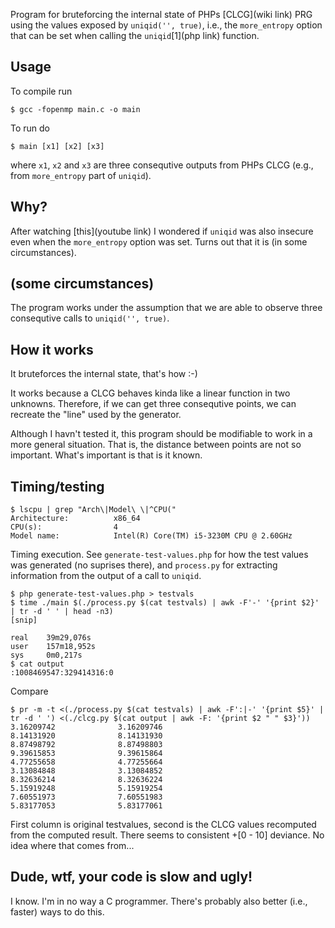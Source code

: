 Program for bruteforcing the internal state of PHPs [CLCG](wiki link)
PRG using the values exposed by `uniqid('', true)`, i.e., the
`more_entropy` option that can be set when calling the `uniqid`[1](php link)
function.


## Usage

To compile run

`$ gcc -fopenmp main.c -o main`

To run do

`$ main [x1] [x2] [x3]`

where `x1`, `x2` and `x3` are three consequtive outputs from PHPs CLCG
(e.g., from `more_entropy` part of `uniqid`).


## Why?

After watching [this](youtube link) I wondered if `uniqid` was also
insecure even when the `more_entropy` option was set. Turns out that
it is (in some circumstances).


## (some circumstances)

The program works under the assumption that we are able to observe
three consequtive calls to `uniqid('', true)`.


## How it works

It bruteforces the internal state, that's how :-)

It works because a CLCG behaves kinda like a linear function in two
unknowns. Therefore, if we can get three consequtive points, we can
recreate the "line" used by the generator.

Although I havn't tested it, this program should be modifiable to work
in a more general situation. That is, the distance between points are
not so important. What's important is that is it known.


## Timing/testing

```
$ lscpu | grep "Arch\|Model\ \|^CPU("
Architecture:          x86_64
CPU(s):                4
Model name:            Intel(R) Core(TM) i5-3230M CPU @ 2.60GHz
```

Timing execution. See `generate-test-values.php` for how the test
values was generated (no suprises there), and `process.py` for
extracting information from the output of a call to `uniqid`.

```
$ php generate-test-values.php > testvals
$ time ./main $(./process.py $(cat testvals) | awk -F'-' '{print $2}' | tr -d ' ' | head -n3)
[snip]

real	39m29,076s
user	157m18,952s
sys	    0m0,217s
$ cat output
:1008469547:329414316:0
```

Compare

```
$ pr -m -t <(./process.py $(cat testvals) | awk -F':|-' '{print $5}' | tr -d ' ') <(./clcg.py $(cat output | awk -F: '{print $2 " " $3}'))
3.16209742			    3.16209746
8.14131920			    8.14131930
8.87498792			    8.87498803
9.39615853			    9.39615864
4.77255658			    4.77255664
3.13084848			    3.13084852
8.32636214			    8.32636224
5.15919248			    5.15919254
7.60551973			    7.60551983
5.83177053			    5.83177061
```

First column is original testvalues, second is the CLCG values
recomputed from the computed result. There seems to consistent +[0 -
10] deviance. No idea where that comes from...

## Dude, wtf, your code is slow and ugly!

I know. I'm in no way a C programmer. There's probably also better
(i.e., faster) ways to do this.
